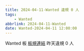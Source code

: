 ```yaml
---
title: 2024-04-11-Wanted 違規 0 人
tags:
    - Wanted
abbrlink: 2024-04-11-Wanted
date: Wanted-2024-04-11 12:00:00
---
```

Wanted 板 [板規連結](https://www.ptt.cc/bbs/Wanted/M.1608829773.A.D3B.html)
昨天違規 0 人
